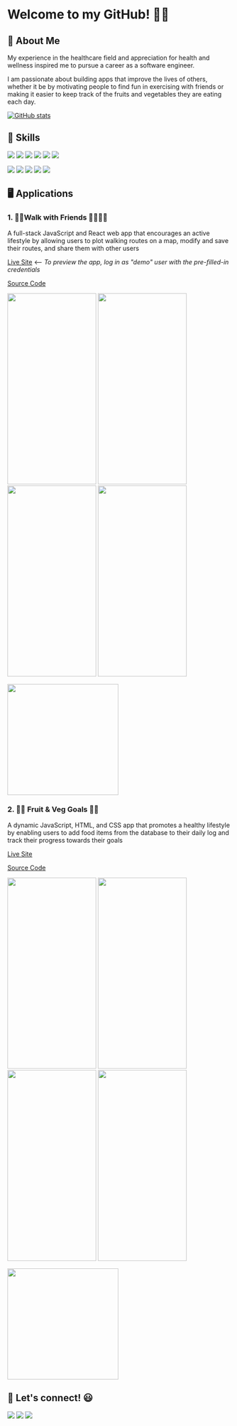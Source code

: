 # Welcome to my GitHub! 👋😄

## 💁‍ About Me
My experience in the healthcare field and appreciation for health and wellness inspired me to pursue a career as a software engineer.

I am passionate about building apps that improve the lives of others, whether it be by motivating people to find fun in exercising with friends or making it easier to keep track of the fruits and vegetables they are eating each day.

[![GitHub stats](https://github-readme-stats.vercel.app/api?username=angelsleung&hide=stars,contribs&show_icons=true&theme=buefy)](https://github.com/anuraghazra/github-readme-stats)

## 🚀 Skills
<a href="https://github.com/angelsleung"><img src="https://img.shields.io/badge/JavaScript-F7DF1E?style=for-the-badge&logo=javascript&logoColor=black" /></a> <a href="https://github.com/angelsleung"><img src="https://img.shields.io/badge/CSS3-1572B6?style=for-the-badge&logo=css3&logoColor=white" /></a> <a href="https://github.com/angelsleung"><img src="https://img.shields.io/badge/HTML5-E34F26?style=for-the-badge&logo=html5&logoColor=white" /></a> <a href="https://github.com/angelsleung"><img src="https://img.shields.io/badge/React-20232A?style=for-the-badge&logo=react&logoColor=61DAFB" /></a> <a href="https://github.com/angelsleung"><img src="https://img.shields.io/badge/Node.js-43853D?style=for-the-badge&logo=node.js&logoColor=white" /></a> <a href="https://github.com/angelsleung"><img src="https://img.shields.io/badge/Express.js-404D59?style=for-the-badge&logo=express&logoColor=white" /></a>

<a href="https://github.com/angelsleung"><img src="https://img.shields.io/badge/PostgreSQL-316192?style=for-the-badge&logo=postgresql&logoColor=white" /></a> <a href="https://github.com/angelsleung"><img src="https://img.shields.io/badge/Git-F05032?style=for-the-badge&logo=git&logoColor=white" /></a> <a href="https://github.com/angelsleung"><img src="https://img.shields.io/badge/GitHub-100000?style=for-the-badge&logo=github&logoColor=white" /></a> <a href="https://github.com/angelsleung"><img src="https://img.shields.io/badge/Visual_Studio_Code-0078D4?style=for-the-badge&logo=visual%20studio%20code&logoColor=white" /></a> <a href="https://github.com/angelsleung"><img src="https://img.shields.io/badge/npm-CB3837?style=for-the-badge&logo=npm&logoColor=white" /></a>
  

## 🖥️ Applications

### 1. 👟👟Walk with Friends 🚶‍♂️🚶‍♀️

A full-stack JavaScript and React web app that encourages an active lifestyle by allowing users to plot walking routes on a map, modify and save their routes, and share them with other users

[Live Site](http://walk-with-friends-app.herokuapp.com) <-- _To preview the app, log in as "demo" user with the pre-filled-in credentials_

[Source Code](https://github.com/angelsleung/walk-with-friends)

<img src="https://user-images.githubusercontent.com/65578254/117357332-ab14d380-ae69-11eb-9398-598cc75feeaa.png" width="200px" height="430px"> <img src="https://user-images.githubusercontent.com/65578254/117357349-b0721e00-ae69-11eb-966c-b66a6a35a9b0.png" width="200px" height="430px"> <img src="https://user-images.githubusercontent.com/65578254/117357369-b536d200-ae69-11eb-91d5-1481fcc605d8.png" width="200px" height="430px"> <img src="https://user-images.githubusercontent.com/65578254/117357384-bb2cb300-ae69-11eb-88e4-c38b305e0879.png" width="200px" height="430px">

<img src="https://user-images.githubusercontent.com/65578254/117356633-d21ed580-ae68-11eb-86d1-0ceb0f2fc7c9.gif" width="250px">

### 2. 🍎🍌 Fruit & Veg Goals 🥕🥬
A dynamic JavaScript, HTML, and CSS app that promotes a healthy lifestyle by enabling users to add food items from the database to their daily log and track their progress towards their goals

[Live Site](https://angelsleung.github.io/fruit-and-veg-goals)

[Source Code](https://github.com/angelsleung/fruit-and-veg-goals)

<img src="https://user-images.githubusercontent.com/65578254/116644404-1ae60400-a928-11eb-8d08-0caec2d0a701.png" width="200px" height="430px"> <img src="https://user-images.githubusercontent.com/65578254/116644422-29342000-a928-11eb-8615-ed265baab773.png" width="200px" height="430px"> <img src="https://user-images.githubusercontent.com/65578254/116644459-41a43a80-a928-11eb-868b-50c8465d6858.png" width="200px" height="430px"> <img src="https://user-images.githubusercontent.com/65578254/116644493-5f719f80-a928-11eb-9d73-24615f950a4b.png" width="200px" height="430px">

<img src="https://user-images.githubusercontent.com/65578254/116644032-2c7adc00-a927-11eb-9143-5a0aa5f42c65.gif" width="250px">

## 📱 Let's connect! 😃
<a href="https://www.linkedin.com/in/angelsleung/"><img src="https://img.shields.io/badge/LinkedIn-0077B5?style=for-the-badge&logo=linkedin&logoColor=white" /></a> <a href="mailto:angelhleung@gmail.com/"><img src="https://img.shields.io/badge/Email-D14836?style=for-the-badge&logo=gmail&logoColor=white" /></a> <a href="https://drive.google.com/file/d/10oPk4v7vHSpvmRE77FfdW0-1NBthjs83/view"><img src="https://img.shields.io/badge/Resume-4285F4?style=for-the-badge&logo=google-drive&logoColor=white" /></a>

<!--
**angelsleung/angelsleung** is a ✨ _special_ ✨ repository because its `README.md` (this file) appears on your GitHub profile.


Here are some ideas to get you started:

- 🔭 I’m currently working on ...
- 🌱 I’m currently learning ...
- 👯 I’m looking to collaborate on ...
- 🤔 I’m looking for help with ...
- 💬 Ask me about ...
- 📫 How to reach me: ...
- 😄 Pronouns: ...
- ⚡ Fun fact: ...
-->
